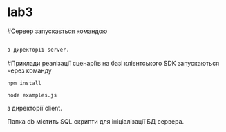 # lab3

#Сервер запускається командою

```go run ./cmd/server

з директорії server.
```
#Приклади реалізації сценаріїв на базі клієнтського SDK запускаються через команду
```
npm install

node examples.js
```
з директорії client.

Папка db містить SQL скрипти для ініціалізації БД сервера.
